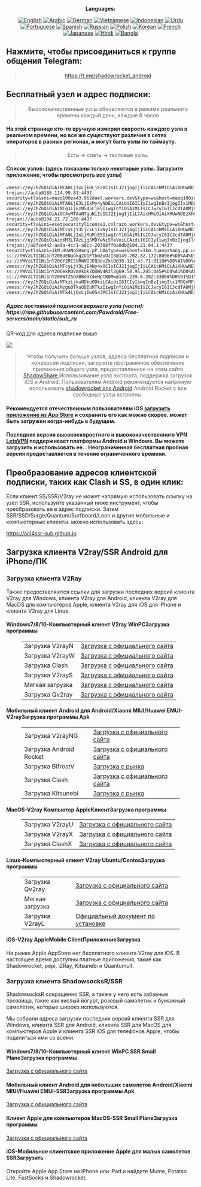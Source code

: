 
<div align="center">

**Languages:**

[![English](https://img.shields.io/badge/Language-English-red?style=for-the-badge)](README-en.md)
[![Arabic](https://img.shields.io/badge/Language-Arabic-red?style=for-the-badge)](README-ar.md)
[![German](https://img.shields.io/badge/Language-German-red?style=for-the-badge)](README-de.md)
[![Vietnamese](https://img.shields.io/badge/Language-Vietnamese-red?style=for-the-badge)](README-vi.md)
[![Indonesian](https://img.shields.io/badge/Language-Indonesian-red?style=for-the-badge)](README-id.md)
[![Urdu](https://img.shields.io/badge/Language-Urdu-red?style=for-the-badge)](README-ur-PK.md)
[![Portuguese](https://img.shields.io/badge/Language-Portuguese-red?style=for-the-badge)](README-pt-BR.md)
[![Spanish](https://img.shields.io/badge/Language-Spanish-red?style=for-the-badge)](README-es.md)
[![Russian](https://img.shields.io/badge/Language-Russian-red?style=for-the-badge)](README-ru.md)
[![Polish](https://img.shields.io/badge/Language-Polish-red?style=for-the-badge)](README-pl.md)
[![Korean](https://img.shields.io/badge/Language-Korean-red?style=for-the-badge)](README-ko-KR.md)
[![French](https://img.shields.io/badge/Language-French-red?style=for-the-badge)](README-fr.md)
[![Japanese](https://img.shields.io/badge/Language-Japanese-red?style=for-the-badge)](README-ja.md)
[![Hindi](https://img.shields.io/badge/Language-Hindi-red?style=for-the-badge)](README-hi.md)
[![Bangla](https://img.shields.io/badge/Language-Bangla-red?style=for-the-badge)](README-bn.md)

</div>
<h2>Нажмите, чтобы присоединиться к группе общения Telegram:</h2>
 <blockquote>
 <p style="text-align: center;"><a href="https://t.me/shadowrocket_android">https://t.me/shadowrocket_android</a></p>
 </blockquote>
 <h2>Бесплатный узел и адрес подписки:</h2>
 <blockquote>
 <p style="text-align: center;">Высококачественные узлы обновляются в режиме реального времени каждый день, каждые 6 часов</p>
 </blockquote>
 <h4>На этой странице кто-то вручную измерил скорость каждого узла в реальном времени, но все же существуют различия в сетях операторов в разных регионах, и могут быть узлы по таймауту. </h4>
 <blockquote>
 <p style="text-align: center;">Есть -> спать -> тестовые узлы. </p>
 </blockquote>
 <h4>Список узлов: (здесь показаны только некоторые узлы. Загрузите приложение, чтобы просмотреть все узлы)</h4>
    
```
vmess://eyJhZGQiOiAiMTA0LjIxLjk0LjE2OCIsICJ2IjogIjIiLCAicHMiOiAiXHUwNDIxXHUwNDI4XHUwNDEwIiwgInBvcnQiOiA0NDMsICJpZCI6ICI2MmFhNWY4MC0wMzI4LTQwMDQtYTM3NS03ZjVhNTlkZjQwMjIiLCAiYWlkIjogIjAiLCAibmV0IjogIndzIiwgInR5cGUiOiAiIiwgImhvc3QiOiAiaG1zMTkuYmVzdC10aXppLnRvcCIsICJwYXRoIjogIi9saW5rd3MiLCAidGxzIjogInRscyJ9
trojan://auto@188.114.99.81:443?security=tls&sni=mazq100za43.962dael.workers.dev&type=ws&host=mazq100za43.962dael.workers.dev&path=%2F#%D0%9D%D0%B8%D0%B4%D0%B5%D1%80%D0%BB%D0%B0%D0%BD%D0%B4%D1%8B
vmess://eyJhZGQiOiAiMTA0LjE3LjIxMy4yNDEiLCAidiI6ICIyIiwgInBzIjogIlx1MDQyMVx1MDQyOFx1MDQxMCIsICJwb3J0IjogMjA5NSwgImlkIjogIjRiMzY2MjVjLWI5ZDktM2VhNi1hZWQ1LTg2ZDYyYzcwZTE2ZCIsICJhaWQiOiAiMCIsICJuZXQiOiAid3MiLCAidHlwZSI6ICIiLCAiaG9zdCI6ICIxMDAtMjA5LTQ3LTE0MS5zMi5kYi1saW5rMDIudG9wIiwgInBhdGgiOiAiL2RhYmFpLmluMTA0LjIwLjI3LjExNSIsICJ0bHMiOiAiIn0=
vmess://eyJhZGQiOiAiMTg1LjEzNS45LjE5IiwgInYiOiAiMiIsICJwcyI6ICJcdTA0MjRcdTA0MjBcdTA0MTMiLCAicG9ydCI6IDIwNTIsICJpZCI6ICIzZjYzOGYzNC04ZGJhLTQxODYtYmM0My0yNzE2YTdkZGQ0YmUiLCAiYWlkIjogIjAiLCAibmV0IjogIndzIiwgInR5cGUiOiAiIiwgImhvc3QiOiAieWVsbG93LXBhcGVyLTAyOWMueXZvbm5hLndvcmtlcnMuZGV2IiwgInBhdGgiOiAiL2F6MDUuYmV5b25keS5jZmQvbGluaz8vVE1AQVpBUkJBWUpBQjFAQVpBUkJBWUpBQjFAQVpBUkJBWUpBQjFAQVpBUkJBWUpBQjFAQVpBUkJBWUpBQjFAQVpBUkJBWUpBQjFAQVpBUkJBWUpBQjFAQVpBUkJBWUpBQjEvP2VkPTI1NjAiLCAidGxzIjogIiJ9
vmess://eyJhZGQiOiAiOC4yMTAuNTguNiIsICJ2IjogIjIiLCAicHMiOiAiXHUwNDEzXHUwNDNlXHUwNDNkXHUwNDNhXHUwNDNlXHUwNDNkXHUwNDMzIiwgInBvcnQiOiA0NDMsICJpZCI6ICI5YjQ1NmMyYS1mMmMxLTQ1ZTEtODdhOS1iNzYyOGIwNGJiMjQiLCAiYWlkIjogIjAiLCAibmV0IjogIndzIiwgInR5cGUiOiAiIiwgImhvc3QiOiAiYmV5b25kZHN6LmNmZCIsICJwYXRoIjogIi9saW5rd3MiLCAidGxzIjogInRscyJ9
trojan://auto@104.21.72.108:443?security=tls&sni=esetsecuritylicense1.cxlrazo.workers.dev&type=ws&host=esetsecuritylicense1.cxlrazo.workers.dev&path=/#%D0%A1%D0%A8%D0%90
vmess://eyJhZGQiOiAiMTcyLjY3LjcxLjIxNyIsICJ2IjogIjIiLCAicHMiOiAiXHUwNDIxXHUwNDI4XHUwNDEwIiwgInBvcnQiOiA0NDMsICJpZCI6ICI5MDcyZDMzOS0zODg1LTRmZTEtYjBiYy0yOWZhNzUwNTQxMGUiLCAiYWlkIjogIjAiLCAibmV0IjogIndzIiwgInR5cGUiOiAiIiwgImhvc3QiOiAiMXQzY2h4MC56ZWQyMy53ZWIxMzM3Lm5ldCIsICJwYXRoIjogIi9maXhlZGZsb2F0aS5jZmQvbGlua3dzZCIsICJ0bHMiOiAidGxzIn0=
vmess://eyJhZGQiOiAiMTA0LjIxLjMuMjE5IiwgInYiOiAiMiIsICJwcyI6ICJcdTA0MjFcdTA0MjhcdTA0MTAiLCAicG9ydCI6IDg0NDMsICJpZCI6ICJjMzEzNjA2Zi05OGMyLTRkN2ItYmE3NC00OGI5NGY2MWIxMWQiLCAiYWlkIjogIjAiLCAibmV0IjogIndzIiwgInR5cGUiOiAiIiwgImhvc3QiOiAidXN3dXhpYW4ucGFpNTAyODgudWsiLCAicGF0aCI6ICIvIiwgInRscyI6ICJ0bHMifQ==
vmess://eyJhZGQiOiAidXM3LTAzLjg5MDYwNi5YeVoiLCAidiI6ICIyIiwgInBzIjogIlx1MDQyMVx1MDQyOFx1MDQxMCIsICJwb3J0IjogNDQzLCAiaWQiOiAiNGQwNGIzMGMtZWY3Yi00YTA3LThmOWUtZjU4MWVjMTcxZjhhIiwgImFpZCI6ICIwIiwgIm5ldCI6ICJ3cyIsICJ0eXBlIjogIiIsICJob3N0IjogInVzNy0wMy44OTA2MDYueHl6IiwgInBhdGgiOiAiL2J1YTJoTWNiQTh3TXpiR0Z0ViIsICJ0bHMiOiAidGxzIn0=
trojan://a8fce442-ae9a-4cc1-a0cc-20308ff0a0db@104.21.64.1:443?security=tls&sni=1kM.HUaNgSHang.pP.UA&type=ws&host=1km.huangshang.pp.ua&path=%2FlXENb74xF4ylXngZ&fp=chrome&alpn=http%2F1.1#%D0%A1%D0%A8%D0%90
ss://YWVzLTI1Ni1nY206UENubkg2U1FTbmZvUzI3@149.202.82.172:8090#%D0%A4%D1%80%D0%B0%D0%BD%D1%86%D0%B8%D1%8F
ss://YWVzLTI1Ni1nY206Y2RCSURWNDJEQ3duZklO@38.121.43.71:8118#%D0%A1%D0%A8%D0%90
vmess://eyJhZGQiOiAiMTcyLjY3LjE4Ny4xOCIsICJ2IjogIjIiLCAicHMiOiAiXHUwNDIxXHUwNDI4XHUwNDEwIiwgInBvcnQiOiA0NDMsICJpZCI6ICJkMTE4NTlmZi1mYjJmLTQyMDQtYTQ0ZS1mNjczZWE3MDljYTUiLCAiYWlkIjogIjAiLCAibmV0IjogIndzIiwgInR5cGUiOiAiIiwgImhvc3QiOiAiY2RuLnByb3h5c3RvcmUxMS5uZXdzIiwgInBhdGgiOiAiL1BqZ08wOHRuZkhQeTlmeDgiLCAidGxzIjogInRscyJ9
ss://YWVzLTI1Ni1nY206ekROVmVkUkZQUWV4Rzl2@69.50.95.245:445#%D0%A1%D0%A8%D0%90
ss://YWVzLTI1Ni1nY206WTZSOXBBdHZ4eHptR0M=@145.239.6.202:3306#%D0%91%D1%80%D0%B8%D1%82%D0%B0%D0%BD%D0%B8%D1%8F
vmess://eyJhZGQiOiAiMTkzLjkuNDkuODkiLCAidiI6ICIyIiwgInBzIjogIlx1MDQyMFx1MDQzZVx1MDQ0MVx1MDQ0MVx1MDQzOFx1MDQ0ZiIsICJwb3J0IjogODQ0MywgImlkIjogIjE5MWJhYmM1LTJhYWYtNGZlNS1hNTYzLWYxNDI0NGFlZmI0ZSIsICJhaWQiOiAiMCIsICJuZXQiOiAid3MiLCAidHlwZSI6ICIiLCAiaG9zdCI6ICJsYXgxLmliZ2Z3LnRvcCIsICJwYXRoIjogIi94cmVudndzIiwgInRscyI6ICJ0bHMifQ==
vmess://eyJhZGQiOiAiMzguOTkuODIuMTkzIiwgInYiOiAiMiIsICJwcyI6ICJcdTA0MjFcdTA0MjhcdTA0MTAiLCAicG9ydCI6IDQ0MywgImlkIjogIjAzZmNjNjE4LWI5M2QtNjc5Ni02YWVkLThhMzhjOTc1ZDU4MSIsICJhaWQiOiAiMCIsICJuZXQiOiAid3MiLCAidHlwZSI6ICIiLCAiaG9zdCI6ICJ0aWxlYmFuaS5jb20iLCAicGF0aCI6ICIvbGlua3Z3cyIsICJ0bHMiOiAidGxzIn0=
vmess://eyJhZGQiOiAiMTk4LjQxLjIwOS43MCIsICJ2IjogIjIiLCAicHMiOiAiXHUwNDIxXHUwNDI4XHUwNDEwIiwgInBvcnQiOiA4MCwgImlkIjogIjRiMzY2MjVjLWI5ZDktM2VhNi1hZWQ1LTg2ZDYyYzcwZTE2ZCIsICJhaWQiOiAiMCIsICJuZXQiOiAid3MiLCAidHlwZSI6ICIiLCAiaG9zdCI6ICIxMDAtMTY5LTE0LTEzLnM0LmRiLWxpbmswMi50b3AiLCAicGF0aCI6ICIvZGFiYWkuaW4xMDQuMTYuMTQzLjU4IiwgInRscyI6ICIifQ==
```
<h5>Адрес постоянной подписки верхнего узла (части): https://raw.githubusercontent.com/Pawdroid/Free-servers/main/static/sub_ru</h5>
 <p>QR-код для адреса подписки выше</p>
 <img src='https://raw.githubusercontent.com/Pawdroid/Free-servers/main/static/sub_ru.png' ширина=250 высота=250>
 <blockquote style='text-align: center;'>Чтобы получить больше узлов, адреса бесплатной подписки и конверсии подписки, загрузите программное обеспечение приложения общего узла, предоставленное на этом сайте <a href='https://shadowsharing.com'>ShadowShare </a> Использование узла экспорта, поддержка загрузок iOS и Android. Пользователям Android рекомендуется напрямую использовать <a href='https://github.com/Pawdroid/shadowrocket_for_android'>shadowrocket для Android</a> Android Rocket с все свободные узлы встроены. </blockquote>
 <h4>Рекомендуется отечественным пользователям iOS <a href='https://apps.apple.com/cn/app/shadowshare/id1612647259'>загрузить приложение из App Store</a> и сохранить его как можно скорее. может быть загружен когда-нибудь в будущем.</h4>
 <h4>Последняя версия высокоскоростного и высококачественного VPN <a href='https://letsgovpn.com'>LetsVPN</a> поддерживает платформы Android и Windows. Вы можете загрузить и использовать ее. . Неограниченная бесплатная пробная версия предоставляется в течение ограниченного времени. </h4>
 <div class="nv-content-wrap enter-content">
 <h2>Преобразование адресов клиентской подписки, таких как Clash и SS, в один клик:</h2>
 <p>Если клиент SS/SSR/V2ray не может напрямую использовать ссылку на узел SSR, используйте указанный ниже инструмент, чтобы преобразовать ее в адрес подписки. Затем SSR/SSD/Surge/Quantum/Surfboard/Loon и другие мобильные и компьютерные клиенты. можно использовать здесь:</p>
 <p><a href="https://acl4ssr-sub.github.io" target="_blank" rel="noreferrer noopener nofollow">https://acl4ssr-sub.github.io</a></p>
 <h2>Загрузка клиента V2ray/SSR Android для iPhone/ПК</h2>
 <h3>Загрузка клиента V2Ray</h3>
 <p>Также предоставляются ссылки для загрузки последних версий клиента V2ray для Windows, клиента V2ray для Android, клиента V2ray для MacOS для компьютеров Apple, клиента V2ray для iOS для iPhone и клиента V2ray для Linux. </p>
 <h4>Windows7/8/10-<strong>Компьютерный клиент V2ray WinPC</strong>Загрузка программы</h4>
 <figure class="wp-block-table alignwide is-style-stripes"><table><tbody><tr><td>Загрузка V2rayN</td><td><a href="https://github. com/2dust/v2rayN/releases" target="_blank" rel="noreferrer noopener">Загрузка с официального сайта</a></td></tr><tr><td>Загрузка V2rayW</td><td> <a href="https://github.com/Cenmrev/V2RayW/releases" target="_blank" rel="noreferrer noopener">Загрузка с официального сайта</a></td></tr><tr><td> Загрузка Clash</td><td><a href="https://github.com/Fndroid/clash_for_windows_pkg/releases" target="_blank" rel="noreferrer noopener">Загрузка с официального сайта</a></td> </tr><tr><td>Загрузка V2rayS</td><td><a href="https://github.com/Shinlor/V2RayS/releases" target="_blank" rel="noreferrer noopener"> Загрузка с официального сайта</a></td></tr><tr><td>Мягкая загрузка</td><td><a href="https://github.com/mellow-io/mellow/releases" target="_blank" rel="noreferrer noopener">Загрузка с официального сайта</a></td></tr><tr><td>Загрузка Qv2ray</td><td><a href= "https://github.com/Qv2ray/Qv2ray" target="_blank" rel="noreferrer noopener">Загрузка с официального сайта</a></td></tr></tbody></table></figure>
 <h4><strong>Мобильный клиент Android для Android/Xiaomi MIUI/Huawei EMUI-V2ray</strong>Загрузка программы Apk</h4>
 <figure class="wp-block-table alignwide is-style-stripes"><table><tbody><tr><td>Загрузка V2rayNG</td><td><a href="https://github. com/2dust/v2rayNG/releases" target="_blank" rel="noreferrer noopener">Загрузка с официального сайта</a></td></tr><tr><td>Загрузка Android Rocket</td><td><a href="https://github.com/Pawdroid/shadowrocket_for_android/releases" target="_blank" rel="noreferrer noopener">Загрузка с официального сайта</a></td></tr><tr> <td>Загрузка BifrostV</td><td><a rel="noreferrer noopener" href="https://www.appsapk.com/downloading/latest/com.github.dawndiy.bifrostv-0.6.8.apk " target="_blank">Загрузка с рынка</a></td></tr><tr><td>Загрузка Clash</td><td><a href="https://github.com/Kr328/ClashForAndroid/releases" target="_blank" rel="noreferrer noopener">Загрузка с официального сайта</a></td></tr><tr><td>Загрузка Kitsunebi</td><td><a rel =" noreferrer noopener" href="https://apkpure.com/kitsunebi/fun.kitsunebi.kitsunebi4android" target="_blank">Загрузка с рынка</a></td></tr></tbody></table></figure>
 <h4><strong>MacOS-V2ray <strong>Компьютер Apple</strong>Клиент</strong>Загрузка программы</h4>
 <figure class="wp-block-table alignwide is-style-stripes"><table><tbody><tr><td>Загрузка V2rayU</td><td><a href="https://github. com/yanue/V2rayU/releases" target="_blank" rel="noreferrer noopener">Загрузка с официального сайта</a></td></tr><tr><td>Загрузка V2rayX</td><td> <a href="https://github.com/Cenmrev/V2RayX/releases" target="_blank" rel="noreferrer noopener">Загрузка с официального сайта</a></td></tr><tr><td> Загрузка ClashX</td><td><a href="https://github.com/yichengchen/clashX/releases" target="_blank" rel="noreferrer noopener">Загрузка с официального сайта</a></td> </tr></tbody></table></figure>
 <h4><strong>Linux</strong>–<strong>Компьютерный клиент V2ray Ubuntu/Centos</strong>Загрузка программы</h4>
 <figure class="wp-block-table alignwide is-style-stripes"><table><tbody><tr><td>Загрузка Qv2ray</td><td><a href="https://github. com/Qv2ray/Qv2ray" target="_blank" rel="noreferrer noopener">Загрузка с официального сайта</a></td></tr><tr><td>Мягкая загрузка</td><td><a href ="https://github.com/mellow-io/mellow/releases" target="_blank" rel="noreferrer noopener">Загрузка с официального сайта</a></td></tr><tr><td> Загрузка V2rayL</td><td><a rel="noreferrer noopener" href="https://github.com/jiangxufeng/v2rayL" target="_blank">Официальный документ по установке</a></td></tr></tbody></table></figure>
 <h4>iOS-<strong>V2ray Apple<strong>Mobile Client</strong>Приложение</strong>Загрузка</h4>
 <p>На рынке Apple AppStore нет бесплатного клиента V2ray для iOS. В настоящее время доступны платные приложения, такие как Shadowrocket, pepi, i2Ray, Kitsunebi и Quantumult. </p>
 <h3>Загрузка клиента ShadowsocksR/SSR</h3>
 <p>ShadowsocksR сокращенно SSR, а также у него есть забавные прозвища, такие как кислый йогурт, розовый самолетик и бумажный самолетик, которые широко используются. </p>
 <p>Мы собрали адреса загрузки последних версий клиента SSR для Windows, клиента SSR для Android, клиента SSR для MacOS для компьютеров Apple и клиента SSR iOS для телефонов Apple, чтобы поделиться ими со всеми. </p>
 <h4><strong>Windows7/8/10-<strong>Компьютерный клиент WinPC SSR Small Plane</strong>Загрузка программы</strong></h4>
 <p><a rel="noreferrer noopener" href="https://github.com/shadowsocksrr/shadowsocksr-csharp/releases" target="_blank">Загрузка с официального сайта</a></p>
 <h4><strong><strong>Мобильный клиент Android для небольших самолетов Android/Xiaomi MIUI/Huawei EMUI-SSR</strong>Загрузка программы Apk</strong></h4>
 <p><a rel="noreferrer noopener" href="https://github.com/shadowsocksrr/shadowsocksr-android/releases" target="_blank">Загрузка с официального сайта</a></p>
 <h4><strong><strong>Клиент Apple для компьютеров MacOS-SSR Small Plane</strong>Загрузка программы</strong></h4>
 <p><a href="https://github.com/qinyuhang/ShadowsocksX-NG-R/releases" target="_blank" rel="noreferrer noopener">Загрузка с официального сайта</a></p>
 <h4><strong>iOS-<strong>Мобильное клиентское приложение Apple для малых самолетов SSR</strong></strong>Загрузить</h4>
 <p>Откройте Apple App Store на iPhone или iPad и найдите Mume, Potatso Lite, FastSocks и Shadowrocket. </p></div>
    